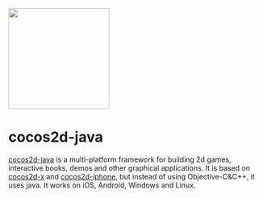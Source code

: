 <img src="http://www.cocos2d-x.org/attachments/805" width=200>

cocos2d-java
=========

[cocos2d-java][1] is a multi-platform framework for building 2d games, interactive books, demos and other graphical applications.
It is based on [cocos2d-x][2] and [cocos2d-iphone][3], but instead of using Objective-C&C++, it uses java.
It works on iOS, Android, Windows and Linux.

[1]: http://www.cocos2d-x.org/projects/cocos2d-x/wiki/Download
[2]: http://www.cocos2d-x.org "cocos2d-x"
[3]: http://www.cocos2d-iphone.org "cocos2d for iPhone"
